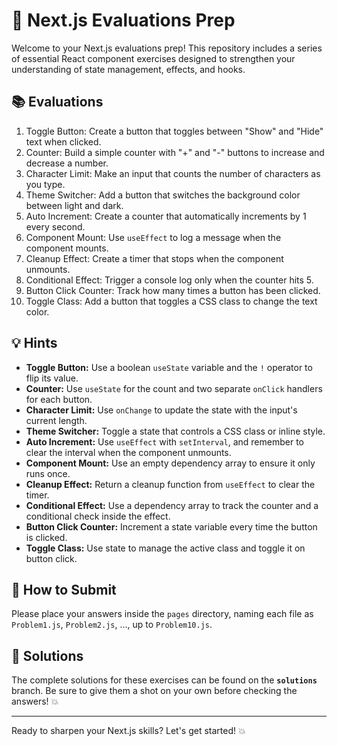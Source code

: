 # 🚀 Next.js Evaluations Prep  

Welcome to your Next.js evaluations prep! This repository includes a series of essential React component exercises designed to strengthen your understanding of state management, effects, and hooks.  

## 📚 Evaluations  

1. Toggle Button: Create a button that toggles between "Show" and "Hide" text when clicked.  
2. Counter: Build a simple counter with "+" and "-" buttons to increase and decrease a number.  
3. Character Limit: Make an input that counts the number of characters as you type.  
4. Theme Switcher: Add a button that switches the background color between light and dark.  
5. Auto Increment: Create a counter that automatically increments by 1 every second.  
6. Component Mount: Use `useEffect` to log a message when the component mounts.  
7. Cleanup Effect: Create a timer that stops when the component unmounts.  
8. Conditional Effect: Trigger a console log only when the counter hits 5.  
9. Button Click Counter: Track how many times a button has been clicked.  
10. Toggle Class: Add a button that toggles a CSS class to change the text color.  

## 💡 Hints  

- **Toggle Button:** Use a boolean `useState` variable and the `!` operator to flip its value.  
- **Counter:** Use `useState` for the count and two separate `onClick` handlers for each button.  
- **Character Limit:** Use `onChange` to update the state with the input's current length.  
- **Theme Switcher:** Toggle a state that controls a CSS class or inline style.  
- **Auto Increment:** Use `useEffect` with `setInterval`, and remember to clear the interval when the component unmounts.  
- **Component Mount:** Use an empty dependency array to ensure it only runs once.  
- **Cleanup Effect:** Return a cleanup function from `useEffect` to clear the timer.  
- **Conditional Effect:** Use a dependency array to track the counter and a conditional check inside the effect.  
- **Button Click Counter:** Increment a state variable every time the button is clicked.  
- **Toggle Class:** Use state to manage the active class and toggle it on button click.  

## 📝 How to Submit  

Please place your answers inside the `pages` directory, naming each file as `Problem1.js`, `Problem2.js`, ..., up to `Problem10.js`.  

## 🌳 Solutions  

The complete solutions for these exercises can be found on the **`solutions`** branch. Be sure to give them a shot on your own before checking the answers! 💥  

---

Ready to sharpen your Next.js skills? Let's get started! 💥
